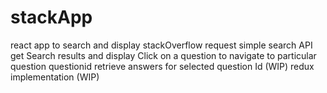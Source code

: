 # stackApp
react app to search and display stackOverflow
request simple search API
get Search results and display
Click on a question to navigate to particular question questionid
retrieve answers for selected question Id (WIP)
redux implementation (WIP)
